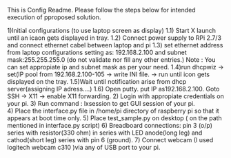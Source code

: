 This is Config Readme. Please follow the steps below for intended execution of pproposed solution.

1)Initial configurations (to use laptop screen as display)
	1.1) Start X launch until an icaon gets displayed in tray.
	1.2) Connect power supply to RPi 2.7/3 and connect ethernet cabel between laptop and pi
	1.3) set ethernet address from laptop configurations setting as: 192.168.2.100 and subnet mask:255.255.255.0 (do not validate nor fill any other entries.) Note : You can set appropiate ip and subnet mask as per your need.
	1.4)run dhcpwiz -> set(IP pool from 192.168.2.100-105 -> write INI file. -> run until icon gets displayed on the tray.
	1.5)Wait until notification arise from dhcp server(assigning IP adress....)
	1.6) Open putty. put IP as192.168.2.100. Goto SSH -> X11 -> enable X11 forwarding.
2) Login with appropiate credentials on your pi.
3) Run command : lxsession to get GUI session of your pi.   
4) Place the interface.py file in /home/pi directory of raspberry pi so that it appears at boot time only.
5) Place test_sample.py on desktop ( on the path mentioned in interface.py script)
6) Breadboard connections:  pin 3 (o/p) series with resistor(330 ohm) in series with LED anode(long leg) and cathod(short  leg) series with pin 6 (ground).
7) Connect webcam (I used logitech webcam c310 )via any of USB port to your pi.
